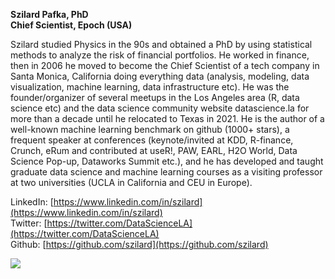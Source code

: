 **Szilard Pafka, PhD** <br>
**Chief Scientist, Epoch (USA)**

Szilard studied Physics in the 90s and obtained a PhD by using statistical methods to analyze the risk of financial portfolios. He worked in finance, then in 2006 he moved to become the Chief Scientist of a tech company in Santa Monica, California doing everything data (analysis, modeling, data visualization, machine learning, data infrastructure etc). He was the founder/organizer of several meetups in the Los Angeles area (R, data science etc) and the data science community website datascience.la for more than a decade until he relocated to Texas in 2021. He is the author of a well-known machine learning benchmark on github (1000+ stars), a frequent speaker at conferences (keynote/invited at KDD, R-finance, Crunch, eRum and contributed at useR!, PAW, EARL, H2O World, Data Science Pop-up, Dataworks Summit etc.), and he has developed and taught graduate data science and machine learning courses as a visiting professor at two universities (UCLA in California and CEU in Europe).

LinkedIn: [https://www.linkedin.com/in/szilard](https://www.linkedin.com/in/szilard) <br>
Twitter: [https://twitter.com/DataScienceLA](https://twitter.com/DataScienceLA) <br>
Github: [https://github.com/szilard](https://github.com/szilard)

![](https://avatars3.githubusercontent.com/u/844827?s=200)
